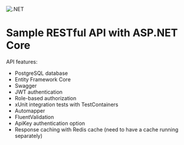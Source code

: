 ![.NET](https://github.com/ilee38/sample-rest-api/actions/workflows/dotnet.yml/badge.svg)

# Sample RESTful API with ASP.NET Core

API features:

- PostgreSQL database
- Entity Framework Core
- Swagger
- JWT authentication
- Role-based authorization
- xUnit integration tests with TestContainers
- Automapper
- FluentValidation
- ApiKey authentication option
- Response caching with Redis cache (need to have a cache running separately)